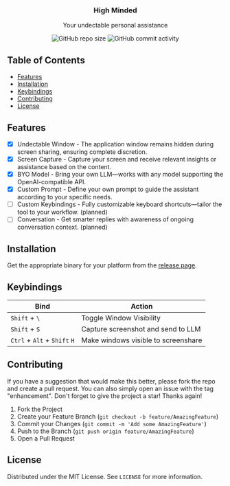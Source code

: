 <div align="center">
  <h3 align="center">High Minded</h3>
  <p align="center">
    Your undectable personal assistance
  </p>
  <p align="center">
    <img alt="GitHub repo size" src="https://img.shields.io/github/repo-size/tuxdotrs/highminded">
    <img alt="GitHub commit activity" src="https://img.shields.io/github/commit-activity/m/tuxdotrs/highminded">
  </p>
</div>

<!-- TABLE OF CONTENTS -->
## Table of Contents
- [Features](#features)
- [Installation](#installation)
- [Keybindings](#keybindings)
- [Contributing](#contributing)
- [License](#license)

<!-- FEATURES -->
## Features
- [x] Undectable Window - The application window remains hidden during screen sharing, ensuring complete discretion.
- [x] Screen Capture - Capture your screen and receive relevant insights or assistance based on the content.
- [x] BYO Model - Bring your own LLM—works with any model supporting the OpenAI-compatible API.
- [x] Custom Prompt - Define your own prompt to guide the assistant according to your specific needs.
- [ ] Custom Keybindings - Fully customizable keyboard shortcuts—tailor the tool to your workflow. (planned)
- [ ] Conversation - Get smarter replies with awareness of ongoing conversation context. (planned)

<!-- INSTALLATION -->
## Installation
Get the appropriate binary for your platform from the [release page](https://github.com/tuxdotrs/highminded/releases).

<!-- KEYBINDINGS -->
## Keybindings

| Bind | Action |
| ---- | ------ |
| `Shift` + `\` | Toggle Window Visibility |
| `Shift` + `S` | Capture screenshot and send to LLM |
| `Ctrl` + `Alt` + `Shift`  `H` | Make windows visible to screenshare |

<!-- CONTRIBUTING -->
## Contributing
If you have a suggestion that would make this better, please fork the repo and create a pull request. You can also simply open an issue with the tag "enhancement".
Don't forget to give the project a star! Thanks again!

1. Fork the Project
2. Create your Feature Branch (`git checkout -b feature/AmazingFeature`)
3. Commit your Changes (`git commit -m 'Add some AmazingFeature'`)
4. Push to the Branch (`git push origin feature/AmazingFeature`)
5. Open a Pull Request

<!-- LICENSE -->
## License

Distributed under the MIT License. See `LICENSE` for more information.
